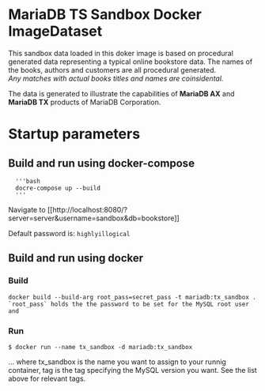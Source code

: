 # MariaDB TS Sandbox Docker ImageDataset

This sandbox data loaded in this doker image is based on procedural generated data representing a typical online bookstore data.
The names of the books, authors and customers are all procedural generated.  
*Any matches with actual books titles and names are coinsidental.*

The data is generated to illustrate the capabilities of  **MariaDB AX**  and **MariaDB TX** products of MariaDB Corporation.


# Startup parameters 

## Build and run using docker-compose
      '''bash
      docre-compose up --build
      '''
Navigate to [[http://localhost:8080/?server=server&username=sandbox&db=bookstore]]

Default password is:
```highlyillogical```

## Build and run using docker

### Build

```
docker build --build-arg root_pass=secret_pass -t mariadb:tx_sandbox .
`root_pass` holds the the password to be set for the MySQL root user and
```

### Run

```
$ docker run --name tx_sandbox -d mariadb:tx_sandbox
```

... where tx_sandbox is the name you want to assign to your runnig container, tag is the tag specifying the MySQL version you want. See the list above for relevant tags.